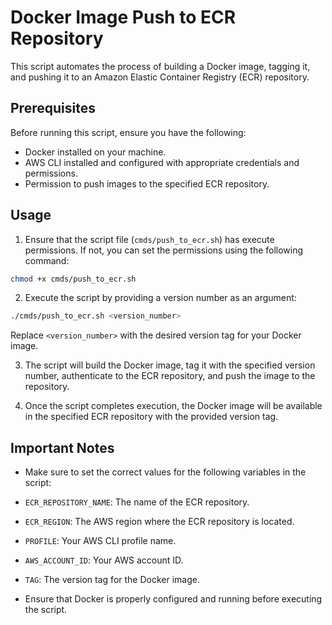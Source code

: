 # Docker Image Push to ECR Repository

This script automates the process of building a Docker image, tagging it, and pushing it to an Amazon Elastic Container Registry (ECR) repository.

## Prerequisites

Before running this script, ensure you have the following:

- Docker installed on your machine.
- AWS CLI installed and configured with appropriate credentials and permissions.
- Permission to push images to the specified ECR repository.

## Usage

1. Ensure that the script file (`cmds/push_to_ecr.sh`) has execute permissions. If not, you can set the permissions using the following command:
```sh
chmod +x cmds/push_to_ecr.sh
```

2. Execute the script by providing a version number as an argument:
```sh
./cmds/push_to_ecr.sh <version_number>
```
Replace `<version_number>` with the desired version tag for your Docker image.

3. The script will build the Docker image, tag it with the specified version number, authenticate to the ECR repository, and push the image to the repository.

4. Once the script completes execution, the Docker image will be available in the specified ECR repository with the provided version tag.

## Important Notes

- Make sure to set the correct values for the following variables in the script:
- `ECR_REPOSITORY_NAME`: The name of the ECR repository.
- `ECR_REGION`: The AWS region where the ECR repository is located.
- `PROFILE`: Your AWS CLI profile name.
- `AWS_ACCOUNT_ID`: Your AWS account ID.
- `TAG`: The version tag for the Docker image.

- Ensure that Docker is properly configured and running before executing the script.
